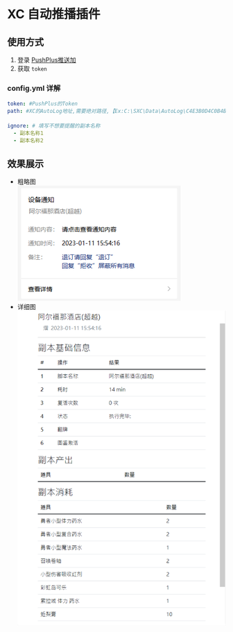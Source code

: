 # XC 自动推播插件

## 使用方式

1. 登录 [PushPlus推送加](http://www.pushplus.plus/push1.html)
2. 获取 `token`

### config.yml 详解
```yaml
token: #PushPlus的Token
path: #XC的AutoLog地址,需要绝对路径,【Ex:C:\SXC\Data\AutoLog\C4E3B0D4C0B4BFA9】

ignore: # 填写不想要提醒的副本名称 
  - 副本名称1
  - 副本名称2
```

## 效果展示
- 粗略图<br/>
  ![img.png](README/img.png)
- 详细图<br/>
  ![img.png](README/img1.png)



